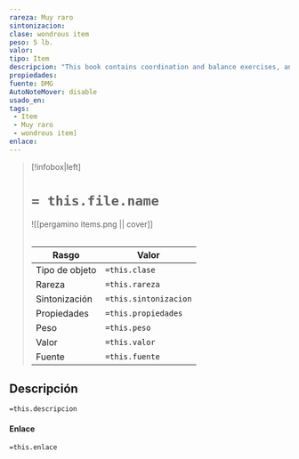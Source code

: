 ```yaml
---
rareza: Muy raro
sintonizacion: 
clase: wondrous item
peso: 5 lb.
valor: 
tipo: Item
descripcion: "This book contains coordination and balance exercises, and its words are charged with magic. If you spend 48 hours over a period of 6 days or fewer studying the book&#x27;s contents and practicing its guidelines, your Dexterity score increases by 2, as does your maximum for that score. The manual then loses its magic, but regains it in a century."
propiedades: 
fuente: DMG
AutoNoteMover: disable
usado_en:  
tags: 
 - Item
 - Muy raro
 - wondrous item]
enlace: 
---
```


> [!infobox|left]
>  # `= this.file.name`
> ![[pergamino items.png || cover]]
> ######   
> |Rasgo | Valor |
> | --- | --- |
> | Tipo de objeto| `=this.clase`|
>  | Rareza| `=this.rareza`|
> | Sintonización | `=this.sintonizacion` |
> | Propiedades | `=this.propiedades` |
>  | Peso | `=this.peso` |
> | Valor | `=this.valor` |
> | Fuente | `=this.fuente` |


## Descripción
`=this.descripcion`

#### Enlace
`=this.enlace`
